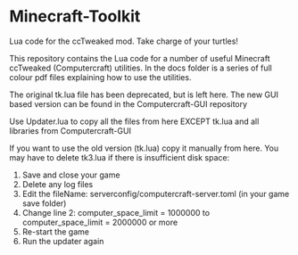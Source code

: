 # Minecraft-Toolkit
Lua code for the ccTweaked mod. Take charge of your turtles!

This repository contains the Lua code for a number of useful Minecraft ccTweaked (Computercraft) utilities.
In the docs folder is a series of full colour pdf files explaining how to use the utilities.

The original tk.lua file has been deprecated, but is left here.
The new GUI based version can be found in the Computercraft-GUI repository

Use Updater.lua to copy all the files from here EXCEPT tk.lua and all libraries from Computercraft-GUI 

If you want to use the old version (tk.lua) copy it manually from here. You may have to delete tk3.lua if there is insufficient disk space:

1. Save and close your game
2. Delete any log files
3. Edit the fileName:
serverconfig/computercraft-server.toml
(in your game save folder)
4. Change line 2:
computer_space_limit = 1000000 to
computer_space_limit = 2000000 or more
5. Re-start the game
6. Run the updater again
